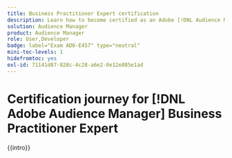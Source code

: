 ```yaml
---
title: Business Practitioner Expert certification
description: Learn how to become certified as an Adobe [!DNL Audience Manager] Business Manager Expert.
solution: Audience Manager
product: Audience Manager
role: User,Developer
badge: label="Exam AD0-E457" type="neutral"
mini-toc-levels: 1
hidefromtoc: yes
exl-id: 71141d87-828c-4c28-a6e2-0e12e885e1ad
---
```

# Certification journey for [!DNL Adobe Audience Manager] Business Practitioner Expert

{{intro}}

<!-- 
## Exam details {#exam-details}
  
* Level: Expert (1-3 years' experience)
* Passing Score: 36/50
* Time: 100 mins
* Delivery: Online proctored (requires camera access)
* Available languages: English
* Cost: $225 (global) and $150 (India)
* Exam ID: AD0-E457

{{questions}}

-->
